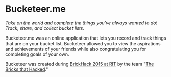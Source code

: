 # Bucketeer.me

_Take on the world and complete the things you've always wanted to do! Track, share, and collect bucket lists._

Bucketeer.me was an online application that lets you record and track things that are on your bucket list. Bucketeer allowed you to view the aspirations and achievements of your friends while also congratulating you for completing goals of your own.

Bucketeer was created during [BrickHack 2015 at RIT](https://brickhack.io/) by the team "[The Bricks that Hacked](https://github.com/TheBricksThatHacked)."

